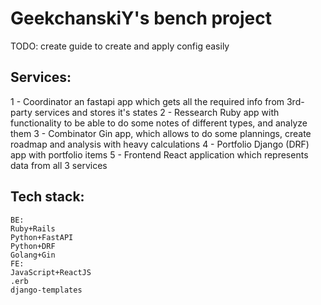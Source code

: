 # GeekchanskiY's bench project

TODO:
create guide to create and apply config easily

## Services:
1 - Coordinator
an fastapi app which gets all the required info from 3rd-party services and 
stores it's states
2 - Ressearch 
Ruby app with functionality to be able to do some notes of different types, and analyze them
3 - Combinator
Gin app, which allows to do some plannings, create roadmap and analysis with heavy calculations
4 - Portfolio
Django (DRF) app with portfolio items 
5 - Frontend
React application which represents data from all 3 services


## Tech stack:
    BE:
    Ruby+Rails
    Python+FastAPI
    Python+DRF
    Golang+Gin
    FE:
    JavaScript+ReactJS
    .erb
    django-templates